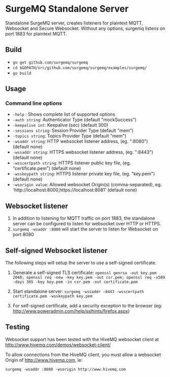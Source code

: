 # SurgeMQ Standalone Server

Standalone SurgeMQ server, creates listeners for plaintext MQTT, Websocket and Secure Websocket. Without any options, surgemq listens on port 1883 for plaintext MQTT.

## Build

* `go get github.com/surgemq/surgemq`
* `cd $GOPATH/src/github.com/surgemq/surgemq/examples/surgemq/`
* `go build`

## Usage

### Command line options

- `-help` : Shows complete list of supported options
- `-auth string`: Authenticator Type (default "mockSuccess")
- `-keepalive int`: Keepalive (sec) (default 300)
- `-sessions string`: Session Provider Type (default "mem")
- `-topics string`: Topics Provider Type (default "mem")
- `-wsaddr string`: HTTP websocket listener address, (eg. ":8080") (default none)
- `-wssaddr string`: HTTPS websocket listener address, (eg. ":8443") (default none)
- `-wsscertpath string`: HTTPS listener public key file, (eg. "certificate.pem") (default none)
- `-wsskeypath string`: HTTPS listener private key file, (eg. "key.pem") (default none)
- `-wsorigin value`: Allowed websocket Origin(s) (comma-separated), eg. 'http://localhost:8000,https://localhost:8081' (default none)

## Websocket listener

1. In addition to listening for MQTT traffic on port 1883, the standalone server can be configured to listen for websocket over HTTP or HTTPS.
2. `surgemq -wsaddr :8080` will start the server to listen for Websocket on port 8080

## Self-signed Websocket listener

The following steps will setup the server to use a self-signed certificate.

1. Generate a self-signed TLS certificate:
`openssl genrsa -out key.pem 2048; openssl req -new -key key.pem -out csr.pem; openssl req -x509 -days 365 -key key.pem -in csr.pem -out certificate.pem`

2. Start standalone server: `surgemq -wssaddr :8443 -wsscertpath certificate.pem -wsskeypath key.pem`

3. For self-signed certificate, add a security exception to the browser (eg: http://www.poweradmin.com/help/sslhints/firefox.aspx)

## Testing

Websocket support has been tested with the HiveMQ websocket client at http://www.hivemq.com/demos/websocket-client/

To allow connections from the HiveMQ client, you must allow a websocket Origin of http://www.hivemq.com, ie:

`surgemq -wsaddr :8080 -wsorigin http://www.hivemq.com`
